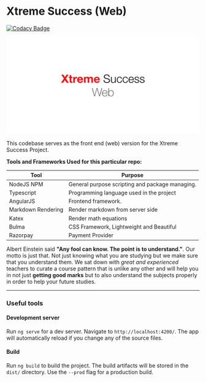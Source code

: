 # Xtreme Success (Web)

[![Codacy Badge](https://app.codacy.com/project/badge/Grade/3e577bbafadf4ee3812422f0c538368c)](https://www.codacy.com/gh/XtremeSuccess/xtreme-success-web?utm_source=github.com&amp;utm_medium=referral&amp;utm_content=XtremeSuccess/xtreme-success-web&amp;utm_campaign=Badge_Grade)

![Web Logo](Web.png)

This codebase serves as the front end (web) version for the Xtreme Success Project.

**Tools and Frameworks Used for this particular repo:**

| Tool               | Purpose                                         |
|--------------------|-------------------------------------------------|
| NodeJS NPM         | General purpose scripting and package managing. |
| Typescript         | Programming language used in the project        |
| AngularJS          | Frontend framework.                             |
| Markdown Rendering | Render markdown from server side                |
| Katex              | Render math equations                           |
| Bulma              | CSS Framework, Lightweight and Beautiful        |
| Razorpay           | Payment Provider                                |


Albert Einstein said **"Any fool can know. The point is to understand."**. Our motto is just that. Not just knowing what you are studying but we make sure that you understand them. We sat down with *great and experienced* teachers to curate a course pattern that is unlike any other and will help you in not just **getting good marks** but to also understand the subjects properly in order to help your future studies.

---
### Useful tools
#### Development server
Run `ng serve` for a dev server. Navigate to `http://localhost:4200/`. The app will automatically reload if you change any of the source files.

#### Build
Run `ng build` to build the project. The build artifacts will be stored in the `dist/` directory. Use the `--prod` flag for a production build.
